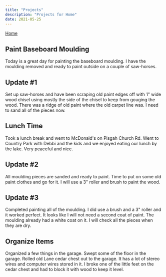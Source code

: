 ```yaml
---
title: "Projects"
description: "Projects for Home"
date: 2021-05-25
---
```


[Home](/)

## Paint Baseboard Moulding

<!--more-->

Today is a great day for painting the baseboard moulding. I have the moulding removed and ready to paint outside on a couple of saw-horses.

## Update #1

Set up saw-horses and have been scraping old paint edges off with 1" wide wood chisel using mostly the side of the chisel to keep from gouging the wood. There was a ridge of old paint where the old carpet line was. I need to sand all of the pieces now.  

## Lunch Time

Took a lunch break and went to McDonald's on Pisgah Church Rd. Went to Country Park with Debbi and the kids and we enjoyed eating our lunch by the lake. Very peaceful and nice.

## Update #2

All moulding pieces are sanded and ready to paint. Time to put on some old paint clothes and go for it. I will use a 3" roller and brush to paint the wood.

## Update #3

Completed painting all of the moulding. I did use a brush and a 3" roller and it worked perfect. It looks like I will not need a second coat of paint. The moulding already had a white coat on it. I will check all the pieces when they are dry.


## Organize Items

Organized a few things in the garage. Swept some of the floor in the garage. Rolled old Lane cedar chest out to the garage. It has a lot of stereo wires and computer wires stored in it. I broke one of the little feet on the cedar chest and had to block it with wood to keep it level. 
